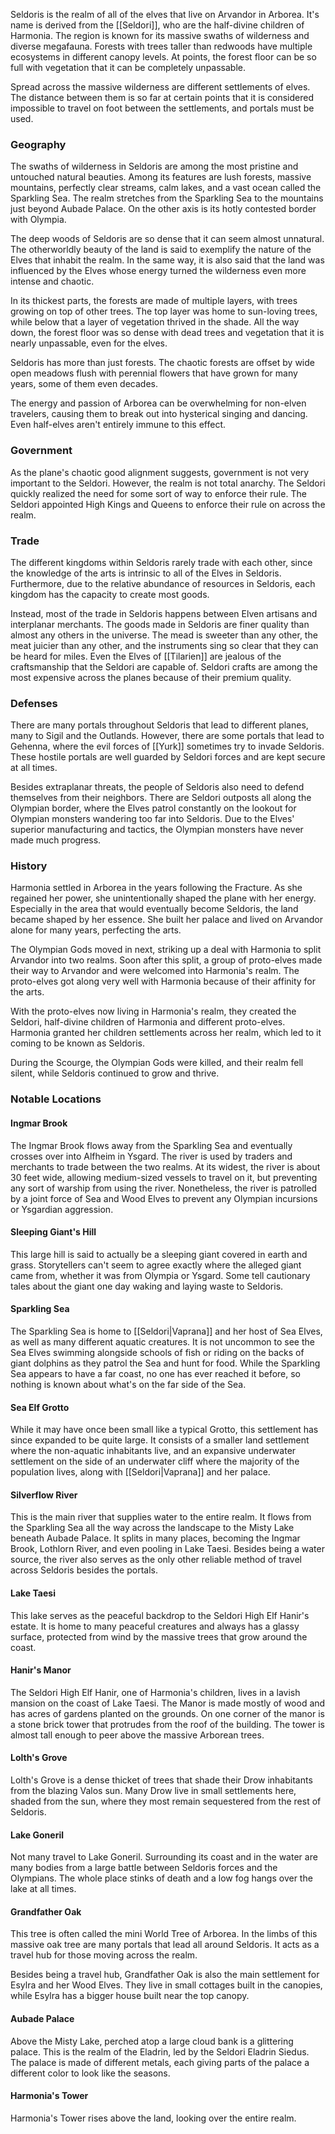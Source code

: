 Seldoris is the realm of all of the elves that live on Arvandor in Arborea. It's name is derived from the [[Seldori]], who are the half-divine children of Harmonia. The region is known for its massive swaths of wilderness and diverse megafauna. Forests with trees taller than redwoods have multiple ecosystems in different canopy levels. At points, the forest floor can be so full with vegetation that it can be completely unpassable.

Spread across the massive wilderness are different settlements of elves. The distance between them is so far at certain points that it is considered impossible to travel on foot between the settlements, and portals must be used.
### Geography
The swaths of wilderness in Seldoris are among the most pristine and untouched natural beauties. Among its features are lush forests, massive mountains, perfectly clear streams, calm lakes, and a vast ocean called the Sparkling Sea. The realm stretches from the Sparkling Sea to the mountains just beyond Aubade Palace. On the other axis is its hotly contested border with Olympia.

The deep woods of Seldoris are so dense that it can seem almost unnatural. The otherworldly beauty of the land is said to exemplify the nature of the Elves that inhabit the realm. In the same way, it is also said that the land was influenced by the Elves whose energy turned the wilderness even more intense and chaotic.

In its thickest parts, the forests are made of multiple layers, with trees growing on top of other trees. The top layer was home to sun-loving trees, while below that a layer of vegetation thrived in the shade. All the way down, the forest floor was so dense with dead trees and vegetation that it is nearly unpassable, even for the elves.

Seldoris has more than just forests. The chaotic forests are offset by wide open meadows flush with perennial flowers that have grown for many years, some of them even decades.

The energy and passion of Arborea can be overwhelming for non-elven travelers, causing them to break out into hysterical singing and dancing. Even half-elves aren't entirely immune to this effect.
### Government
As the plane's chaotic good alignment suggests, government is not very important to the Seldori. However, the realm is not total anarchy. The Seldori quickly realized the need for some sort of way to enforce their rule. The Seldori appointed High Kings and Queens to enforce their rule on across the realm.
### Trade
The different kingdoms within Seldoris rarely trade with each other, since the knowledge of the arts is intrinsic to all of the Elves in Seldoris. Furthermore, due to the relative abundance of resources in Seldoris, each kingdom has the capacity to create most goods.

Instead, most of the trade in Seldoris happens between Elven artisans and interplanar merchants. The goods made in Seldoris are finer quality than almost any others in the universe. The mead is sweeter than any other, the meat juicier than any other, and the instruments sing so clear that they can be heard for miles. Even the Elves of [[Tilarien]] are jealous of the craftsmanship that the Seldori are capable of. Seldori crafts are among the most expensive across the planes because of their premium quality.
### Defenses
There are many portals throughout Seldoris that lead to different planes, many to Sigil and the Outlands. However, there are some portals that lead to Gehenna, where the evil forces of [[Yurk]] sometimes try to invade Seldoris. These hostile portals are well guarded by Seldori forces and are kept secure at all times.

Besides extraplanar threats, the people of Seldoris also need to defend themselves from their neighbors. There are Seldori outposts all along the Olympian border, where the Elves patrol constantly on the lookout for Olympian monsters wandering too far into Seldoris. Due to the Elves' superior manufacturing and tactics, the Olympian monsters have never made much progress.
### History
Harmonia settled in Arborea in the years following the Fracture. As she regained her power, she unintentionally shaped the plane with her energy. Especially in the area that would eventually become Seldoris, the land became shaped by her essence. She built her palace and lived on Arvandor alone for many years, perfecting the arts.

The Olympian Gods moved in next, striking up a deal with Harmonia to split Arvandor into two realms. Soon after this split, a group of proto-elves made their way to Arvandor and were welcomed into Harmonia's realm. The proto-elves got along very well with Harmonia because of their affinity for the arts.

With the proto-elves now living in Harmonia's realm, they created the Seldori, half-divine children of Harmonia and different proto-elves. Harmonia granted her children settlements across her realm, which led to it coming to be known as Seldoris.

During the Scourge, the Olympian Gods were killed, and their realm fell silent, while Seldoris continued to grow and thrive.
### Notable Locations
#### Ingmar Brook
The Ingmar Brook flows away from the Sparkling Sea and eventually crosses over into Alfheim in Ysgard. The river is used by traders and merchants to trade between the two realms. At its widest, the river is about 30 feet wide, allowing medium-sized vessels to travel on it, but preventing any sort of warship from using the river. Nonetheless, the river is patrolled by a joint force of Sea and Wood Elves to prevent any Olympian incursions or Ysgardian aggression.
#### Sleeping Giant's Hill
This large hill is said to actually be a sleeping giant covered in earth and grass. Storytellers can't seem to agree exactly where the alleged giant came from, whether it was from Olympia or Ysgard. Some tell cautionary tales about the giant one day waking and laying waste to Seldoris.
#### Sparkling Sea
The Sparkling Sea is home to [[Seldori|Vaprana]] and her host of Sea Elves, as well as many different aquatic creatures. It is not uncommon to see the Sea Elves swimming alongside schools of fish or riding on the backs of giant dolphins as they patrol the Sea and hunt for food. While the Sparkling Sea appears to have a far coast, no one has ever reached it before, so nothing is known about what's on the far side of the Sea.
#### Sea Elf Grotto
While it may have once been small like a typical Grotto, this settlement has since expanded to be quite large. It consists of a smaller land settlement where the non-aquatic inhabitants live, and an expansive underwater settlement on the side of an underwater cliff where the majority of the population lives, along with [[Seldori|Vaprana]] and her palace.
#### Silverflow River
This is the main river that supplies water to the entire realm. It flows from the Sparkling Sea all the way across the landscape to the Misty Lake beneath Aubade Palace. It splits in many places, becoming the Ingmar Brook, Lothlorn River, and even pooling in Lake Taesi. Besides being a water source, the river also serves as the only other reliable method of travel across Seldoris besides the portals.
#### Lake Taesi
This lake serves as the peaceful backdrop to the Seldori High Elf Hanir's estate. It is home to many peaceful creatures and always has a glassy surface, protected from wind by the massive trees that grow around the coast.
#### Hanir's Manor
The Seldori High Elf Hanir, one of Harmonia's children, lives in a lavish mansion on the coast of Lake Taesi. The Manor is made mostly of wood and has acres of gardens planted on the grounds. On one corner of the manor is a stone brick tower that protrudes from the roof of the building. The tower is almost tall enough to peer above the massive Arborean trees.
#### Lolth's Grove
Lolth's Grove is a dense thicket of trees that shade their Drow inhabitants from the blazing Valos sun. Many Drow live in small settlements here, shaded from the sun, where they most remain sequestered from the rest of Seldoris.
#### Lake Goneril
Not many travel to Lake Goneril. Surrounding its coast and in the water are many bodies from a large battle between Seldoris forces and the Olympians. The whole place stinks of death and a low fog hangs over the lake at all times.
#### Grandfather Oak
This tree is often called the mini World Tree of Arborea. In the limbs of this massive oak tree are many portals that lead all around Seldoris. It acts as a travel hub for those moving across the realm.

Besides being a travel hub, Grandfather Oak is also the main settlement for Esylra and her Wood Elves. They live in small cottages built in the canopies, while Esylra has a bigger house built near the top canopy.
#### Aubade Palace
Above the Misty Lake, perched atop a large cloud bank is a glittering palace. This is the realm of the Eladrin, led by the Seldori Eladrin Siedus. The palace is made of different metals, each giving parts of the palace a different color to look like the seasons.
#### Harmonia's Tower
Harmonia's Tower rises above the land, looking over the entire realm. 